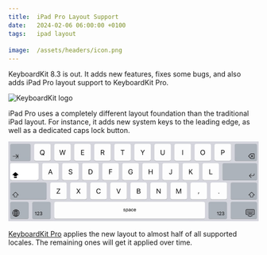 ```yaml
---
title:  iPad Pro Layout Support
date:   2024-02-06 06:00:00 +0100
tags:   ipad layout

image:  /assets/headers/icon.png
---
```


KeyboardKit 8.3 is out. It adds new features, fixes some bugs, and also adds iPad Pro layout support to KeyboardKit Pro.

![KeyboardKit logo]({{page.image}})

iPad Pro uses a completely different layout foundation than the traditional iPad layout. For instance, it adds new system keys to the leading edge, as well as a dedicated caps lock button.

![iPad Pro keyboard layout](/assets/documentation/systemkeyboard-ipadpro.jpg)

[KeyboardKit Pro](/pro) applies the new layout to almost half of all supported locales. The remaining ones will get it applied over time.
